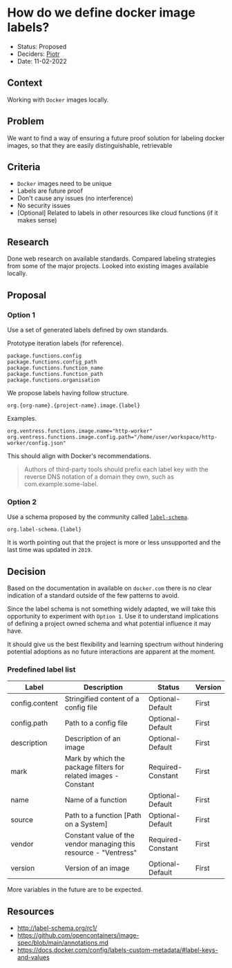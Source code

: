 # How do we define docker image labels?

* Status: Proposed
* Deciders: [Piotr] <!-- optional -->
* Date: 11-02-2022

## Context

Working with `Docker` images locally.

## Problem

We want to find a way of ensuring a future proof solution for labeling docker images, so that they are easily distinguishable, retrievable

## Criteria

* `Docker` images need to be unique
* Labels are future proof
* Don't cause any issues (no interference)
* No security issues
* [Optional] Related to labels in other resources like cloud functions (if it makes sense)

## Research

Done web research on available standards. Compared labeling strategies from some of the major projects. Looked into existing images available locally.

## Proposal

### Option 1

Use a set of generated labels defined by own standards.

Prototype iteration labels (for reference).

```text
package.functions.config
package.functions.config_path
package.functions.function_name
package.functions.function_path
package.functions.organisation
```

We propose labels having follow structure.

```text
org.{org-name}.{project-name}.image.{label}
```

Examples.

```text
org.ventress.functions.image.name="http-worker"
org.ventress.functions.image.config.path="/home/user/workspace/http-worker/config.json"
```

This should align with Docker's recommendations.

> Authors of third-party tools should prefix each label key with the reverse DNS notation of a domain they own, such as com.example.some-label.

### Option 2

Use a schema proposed by the community called [`label-schema`](http://label-schema.org/rc1/).

```text
org.label-schema.{label}
```

It is worth pointing out that the project is more or less unsupported and the last time was updated in `2019`.

## Decision

Based on the documentation in available on `docker.com` there is no clear indication of a standard outside of the few patterns to avoid.

Since the label schema is not something widely adapted, we will take this opportunity to experiment with `Option 1`. Use it to understand implications of defining a project owned schema and what potential influence it may have.

It should give us the best flexibility and learning spectrum without hindering potential adoptions as no future interactions are apparent at the moment.

### Predefined label list

| Label          | Description                                                      | Status            | Version |
| -------------- | ---------------------------------------------------------------- | ----------------- | ------- |
| config.content | Stringified content of a config file                             | Optional-Default  | First   |
| config.path    | Path to a config file                                            | Optional-Default  | First   |
| description    | Description of an image                                          | Optional-Default  | First   |
| mark           | Mark by which the package filters for related images - Constant  | Required-Constant | First   |
| name           | Name of a function                                               | Optional-Default  | First   |
| source         | Path to a function [Path on a System]                            | Optional-Default  | First   |
| vendor         | Constant value of the vendor managing this resource - "Ventress" | Required-Constant | First   |
| version        | Version of an image                                              | Optional-Default  | First   |

More variables in the future are to be expected.

## Resources

- http://label-schema.org/rc1/
- https://github.com/opencontainers/image-spec/blob/main/annotations.md
- https://docs.docker.com/config/labels-custom-metadata/#label-keys-and-values

<!-- Identifiers, in alphabetical order -->

[Piotr]: https://github.com/Katolus
